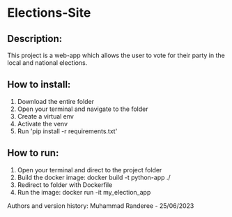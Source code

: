 # Elections-Site

## Description: 
This project is a web-app which allows the user to vote for their party in the local and national elections.

## How to install:
1. Download the entire folder
2. Open your terminal and navigate to the folder
3. Create a virtual env
4. Activate the venv
5. Run 'pip install -r requirements.txt'

## How to run:
1. Open your terminal and direct to the project folder
2. Build the docker image: docker build -t python-app ./
3. Redirect to folder with Dockerfile
4. Run the image: docker run -it my_election_app

Authors and version history:
Muhammad Randeree - 25/06/2023
